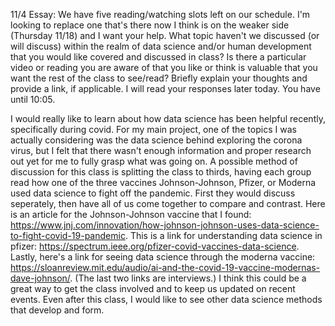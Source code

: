 11/4 Essay: We have five reading/watching slots left on our schedule. I'm looking to replace one that's there now I think is on the weaker side (Thursday 11/18) and I want your help. What topic haven't we discussed (or will discuss) within the realm of data science and/or human development that you would like covered and discussed in class? Is there a particular video or reading you are aware of that you like or think is valuable that you want the rest of the class to see/read? Briefly explain your thoughts and provide a link, if applicable. I will read your responses later today. You have until 10:05.

I would really like to learn about how data science has been helpful recently, specifically during covid. For my main project, one of the topics I was actually considering was the data science behind exploring the corona virus, but I felt that there wasn't enough information and proper research out yet for me to fully grasp what was going on. A possible method of discussion for this class is splitting the class to thirds, having each group read how one of the three vaccines Johnson-Johnson, Pfizer, or Moderna used data science to fight off the pandemic. First they would discuss seperately, then have all of us come together to compare and contrast. Here is an article for the Johnson-Johnson vaccine that I found: https://www.jnj.com/innovation/how-johnson-johnson-uses-data-science-to-fight-covid-19-pandemic. This is a link for understanding data science in pfizer: https://spectrum.ieee.org/pfizer-covid-vaccines-data-science. Lastly, here's a link for seeing data science through the moderna vaccine: https://sloanreview.mit.edu/audio/ai-and-the-covid-19-vaccine-modernas-dave-johnson/. (The last two links are interviews.) I think this could be a great way to get the class involved and to keep us updated on recent events. Even after this class, I would like to see other data science methods that develop and form. 
